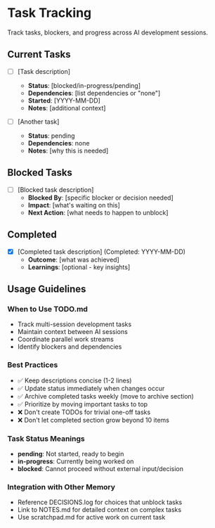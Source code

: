 # Task Tracking

Track tasks, blockers, and progress across AI development sessions.

## Current Tasks

- [ ] [Task description]
  - **Status**: [blocked/in-progress/pending]
  - **Dependencies**: [list dependencies or "none"]
  - **Started**: [YYYY-MM-DD]
  - **Notes**: [additional context]

- [ ] [Another task]
  - **Status**: pending
  - **Dependencies**: none
  - **Notes**: [why this is needed]

## Blocked Tasks

- [ ] [Blocked task description]
  - **Blocked By**: [specific blocker or decision needed]
  - **Impact**: [what's waiting on this]
  - **Next Action**: [what needs to happen to unblock]

## Completed

- [x] [Completed task description] (Completed: YYYY-MM-DD)
  - **Outcome**: [what was achieved]
  - **Learnings**: [optional - key insights]

## Usage Guidelines

### When to Use TODO.md
- Track multi-session development tasks
- Maintain context between AI sessions
- Coordinate parallel work streams
- Identify blockers and dependencies

### Best Practices
- ✅ Keep descriptions concise (1-2 lines)
- ✅ Update status immediately when changes occur
- ✅ Archive completed tasks weekly (move to archive section)
- ✅ Prioritize by moving important tasks to top
- ❌ Don't create TODOs for trivial one-off tasks
- ❌ Don't let completed section grow beyond 10 items

### Task Status Meanings
- **pending**: Not started, ready to begin
- **in-progress**: Currently being worked on
- **blocked**: Cannot proceed without external input/decision

### Integration with Other Memory
- Reference DECISIONS.log for choices that unblock tasks
- Link to NOTES.md for detailed context on complex tasks
- Use scratchpad.md for active work on current task
